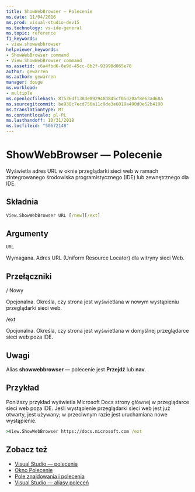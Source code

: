 ```yaml
---
title: ShowWebBrowser — Polecenie
ms.date: 11/04/2016
ms.prod: visual-studio-dev15
ms.technology: vs-ide-general
ms.topic: reference
f1_keywords:
- view.showwebbrowser
helpviewer_keywords:
- ShowWebBrowser command
- View.ShowWebBrowser command
ms.assetid: c6a4fbd6-8e9d-45cc-8b2f-93990d065e78
author: gewarren
ms.author: gewarren
manager: douge
ms.workload:
- multiple
ms.openlocfilehash: 87536df138de092948d845cf05d20af8e63ad68a
ms.sourcegitcommit: be938c7ecd756a11c9de3e6019a490d0e52b4190
ms.translationtype: MT
ms.contentlocale: pl-PL
ms.lasthandoff: 10/31/2018
ms.locfileid: "50672148"
---
```

# <a name="showwebbrowser-command"></a>ShowWebBrowser — Polecenie

Wyświetla adres URL w oknie przeglądarki sieci web w ramach zintegrowanego środowiska programistycznego (IDE) lub zewnętrznego dla IDE.

## <a name="syntax"></a>Składnia

```cmd
View.ShowWebBrowser URL [/new][/ext]
```

## <a name="arguments"></a>Argumenty
 `URL`

 Wymagana. Adres URL (Uniform Resource Locator) dla witryny sieci Web.

## <a name="switches"></a>Przełączniki
 / Nowy

 Opcjonalna. Określa, czy strona jest wyświetlana w nowym wystąpieniu przeglądarki sieci web.

 /ext

 Opcjonalna. Określa, czy strona jest wyświetlana w domyślnej przeglądarce sieci web poza IDE.

## <a name="remarks"></a>Uwagi
 Alias **showwebbrowser —** polecenie jest **Przejdź** lub **nav**.

## <a name="example"></a>Przykład
 Poniższy przykład wyświetla Microsoft Docs strony głównej w przeglądarce sieci web poza IDE. Jeśli wystąpienie przeglądarki sieci web jest już otwarty, jest używany; w przeciwnym razie jest uruchamiana nowe wystąpienie.

```cmd
>View.ShowWebBrowser https://docs.microsoft.com /ext
```

## <a name="see-also"></a>Zobacz też

- [Visual Studio — polecenia](../../ide/reference/visual-studio-commands.md)
- [Okno Polecenie](../../ide/reference/command-window.md)
- [Pole znajdowania i polecenia](../../ide/find-command-box.md)
- [Visual Studio — aliasy poleceń](../../ide/reference/visual-studio-command-aliases.md)